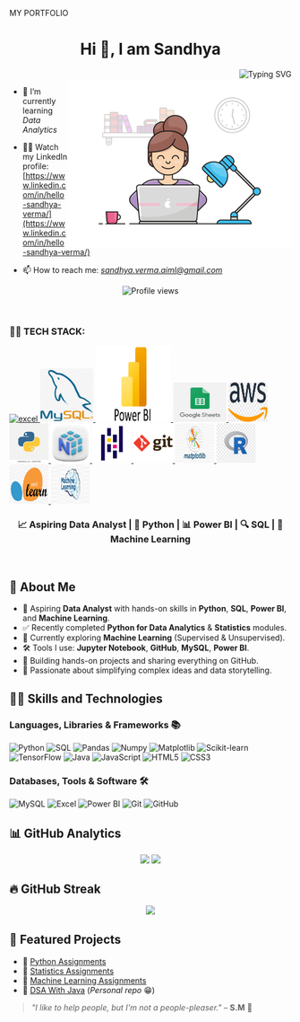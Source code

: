 
MY PORTFOLIO
<h1 align="center">Hi 👋, I am Sandhya</h1>
<div align="right" flex="1"> <img width="350" height="350" src="https://readme-typing-svg.herokuapp.com?font=Fira+Code&duration=3000&pause=1000&center=true&vCenter=true&width=500&lines=👩‍💻+Turning+Data+into+Insights!;📚+Learning+Python%2C+SQL%2C+Power+BI;🚀+Building+Projects+and+Sharing+on+GitHub;🔗+Connect+and+Grow+Together!" alt="Typing SVG" /></div>
</div>
<img align="right" alt="coding" width="400" src="https://raw.githubusercontent.com/sandhya-verma-aiml/Sandhya-verma-aiml/main/assets/gif/assetas6.gif">

- 🌱 I’m currently learning *Data Analytics*

- 👨‍💻 Watch my LinkedIn profile:  [https://www.linkedin.com/in/hello-sandhya-verma/](https://www.linkedin.com/in/hello-sandhya-verma/)

- 📫 How to reach me: *sandhya.verma.aiml@gmail.com*


<p align="center">
  <img src="https://komarev.com/ghpvc/?username=Sandhya-verma-aiml&label=Profile%20views&color=0e75b6&style=flat" alt="Profile views"/>
</p>
<br>
<h3 align="left"> 🧑‍💻 TECH STACK:</h3>
<p align="left">
  <a href="https://www.microsoft.com/en-us/microsoft-365/excel" target="_blank" rel="noreferrer">
    <img src="assets/images/excel_logo1.jpg" alt="excel" width="70" height="70"/>
  </a>
  <a href="https://www.mysql.com/" target="_blank" rel="noreferrer">
    <img src="assets/images/mysql2 - Copy.png" alt="mysql" width="95" height="95"/>
  </a>
  <a href="https://powerbi.microsoft.com/" target="_blank" rel="noreferrer">
    <img src="assets/images/powerbi.png" alt="powerbi" width="135" height="135"/>
  </a>
   <a href="https://docs.google.com/spreadsheets/u/0/" target="_blank" rel="noreferrer">
    <img src="assets/images/googlesheet - Copy.png" alt="google sheets" width="95" height="70"/>
  </a>
  <a href="https://aws.amazon.com/" target="_blank" rel="noreferrer">
    <img src="assets/images/aws - Copy.webp" alt="aws" width="70" height="70"/>
  </a>
  <a href="https://www.python.org/" target="_blank" rel="noreferrer">
    <img src="assets/images/python.webp" alt="python" width="70" height="70"/>
  </a>
  <a href="https://numpy.org/" target="_blank" rel="noreferrer">
    <img src="assets/images/numpy - Copy.webp" alt="numpy" width="70" height="70"/>
  </a>
  <a href="https://pandas.org/" target="_blank" rel="noreferrer">
    <img src="assets/images/pandas.png" alt="pandas" width="70" height="70"/>
  </a>
  <a href="https://git-scm.com/" target="_blank" rel="noreferrer">
    <img src="assets/images/git - Copy.png" alt="git" width="70" height="70"/>
  </a>
   <a href="https://matplotlib.org/stable/" target="_blank" rel="noreferrer">
    <img src="assets/images/matplotlib1.png" alt="matplotlib" width="70" height="70"/>
  </a>
   <a href="https://www.r-project.org/" target="_blank" rel="noreferrer">
    <img src="assets/images/r language - Copy.webp" alt="R language" width="70" height="70"/>
  </a>
   <a href="https://scikit-learn.org/stable/" target="_blank" rel="noreferrer">
    <img src="assets/images/scikitlearn - Copy.png" alt="sci-kit learn" width="70" height="70"/>
  </a>
  <a href="https://www.ibm.com/think/topics/machine-learning" target="_blank" rel="noreferrer">
    <img src="assets/images/machinelearning - Copy.png" alt="machine learning" width="70" height="70"/>
  </a>
</p>
<p align="center">
<h3 align="center">📈 Aspiring Data Analyst | 🐍 Python | 📊 Power BI | 🔍 SQL | 🧠 Machine Learning </h3>
<br>


## 🚀 About Me  

- 👋 Aspiring **Data Analyst** with hands-on skills in **Python**, **SQL**, **Power BI**, and **Machine Learning**.  
- ✅ Recently completed **Python for Data Analytics** & **Statistics** modules.  
- 🤖 Currently exploring **Machine Learning** (Supervised & Unsupervised).  
- 🛠️ Tools I use: **Jupyter Notebook**, **GitHub**, **MySQL**, **Power BI**.  
- 📂 Building hands-on projects and sharing everything on GitHub.  
- 💬 Passionate about simplifying complex ideas and data storytelling.  

## 🧑‍💻 Skills and Technologies  

### **Languages, Libraries & Frameworks** 📚  
![Python](https://img.shields.io/badge/Python-3776AB?style=for-the-badge&logo=python&logoColor=white) ![SQL](https://img.shields.io/badge/SQL-4479A1?style=for-the-badge&logo=postgresql&logoColor=white) ![Pandas](https://img.shields.io/badge/Pandas-150458?style=for-the-badge&logo=pandas&logoColor=white) ![Numpy](https://img.shields.io/badge/Numpy-013243?style=for-the-badge&logo=numpy&logoColor=white) ![Matplotlib](https://img.shields.io/badge/Matplotlib-000000?style=for-the-badge&logo=plotly&logoColor=white) ![Scikit-learn](https://img.shields.io/badge/Scikit--learn-F7931E?style=for-the-badge&logo=scikitlearn&logoColor=white) ![TensorFlow](https://img.shields.io/badge/TensorFlow-FF6F00?style=for-the-badge&logo=tensorflow&logoColor=white) ![Java](https://img.shields.io/badge/Java-007396?style=for-the-badge&logo=java&logoColor=white) ![JavaScript](https://img.shields.io/badge/JavaScript-FFB81C?style=for-the-badge&logo=javascript&logoColor=black) ![HTML5](https://img.shields.io/badge/HTML5-E34F26?style=for-the-badge&logo=html5&logoColor=white) ![CSS3](https://img.shields.io/badge/CSS3-1572B6?style=for-the-badge&logo=css3&logoColor=white)  

### **Databases, Tools & Software** 🛠️  
![MySQL](https://img.shields.io/badge/MySQL-4479A1?style=for-the-badge&logo=mysql&logoColor=white) ![Excel](https://img.shields.io/badge/Excel-217346?style=for-the-badge&logo=microsoft-excel&logoColor=white) ![Power BI](https://img.shields.io/badge/Power%20BI-F2C811?style=for-the-badge&logo=powerbi&logoColor=black) ![Git](https://img.shields.io/badge/Git-F05032?style=for-the-badge&logo=git&logoColor=white) ![GitHub](https://img.shields.io/badge/GitHub-181717?style=for-the-badge&logo=github&logoColor=white)  

## 📊 GitHub Analytics  

<p align="center">
  <img height="160" src="https://github-readme-stats.vercel.app/api?username=CoderSugata&show_icons=true&theme=tokyonight&hide_border=true"/>
  <img height="160" src="https://github-readme-stats.vercel.app/api/top-langs/?username=CoderSugata&layout=compact&theme=tokyonight&hide_border=true"/>
</p>  

## 🔥 GitHub Streak  
<p align="center">
  <img src="https://streak-stats.demolab.com?user=CoderSugata&theme=radical&hide_border=true" />
</p>

## 📌 Featured Projects  

- 📂 [Python Assignments](https://github.com/CoderSugata/PythonAssignments)  
- 📂 [Statistics Assignments](https://github.com/CoderSugata/StatisticsAssignments)  
- 📂 [Machine Learning Assignments](https://github.com/CoderSugata/MachineLearningAssignments)  
- 📂 [DSA With Java](https://github.com/CoderSugata/DSAwithJava) (_Personal repo_ 😁)  

> _"I like to help people, but I'm not a people-pleaser."_ – **S.M** 🧿  
